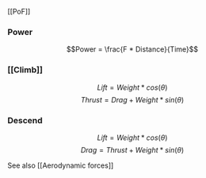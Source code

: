 [[PoF]]

### Power
$$Power = \frac{F * Distance}{Time}$$
### [[Climb]] 
$$Lift = Weight * cos(\theta)$$
$$Thrust = Drag + Weight*sin(\theta)$$
### Descend
$$Lift = Weight * cos(\theta)$$
$$Drag = Thrust  + Weight * sin(\theta)$$



See also [[Aerodynamic forces]]
